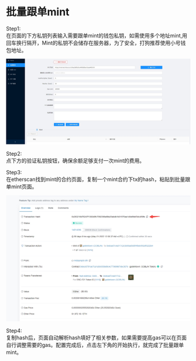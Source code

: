 
# 批量跟单mint

Step1:  
在页面的下方私钥列表输入需要跟单mint的钱包私钥，如需使用多个地址mint,用回车换行隔开，Mint的私钥不会储存在服务器，为了安全，打狗推荐使用小号钱包地址。

![批量跟单mint](../screenshots/followmint.jpg)

Step2:   
点下方的验证私钥按钮，确保余额足够支付一次mint的费用。

Step3:  
在etherscan找到mint的合约页面，复制一个mint合约下tx的hash，粘贴到批量跟单mint页面。

![复制hash](../screenshots/hashsample.jpg)

Step4:  
复制hash后，页面自动解析hash填好了相关参数，如果需要提高gas可以在页面自行调整需要的gas。配置完成后，点击左下角的开始执行，就完成了批量跟单mint。
